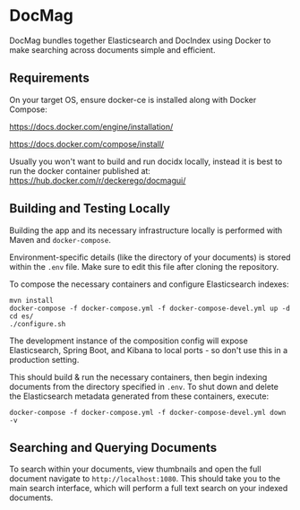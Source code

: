 # DocMag

DocMag bundles together Elasticsearch and DocIndex using Docker
to make searching across documents simple and efficient.


## Requirements

On your target OS, ensure docker-ce is installed along with Docker Compose:

https://docs.docker.com/engine/installation/

https://docs.docker.com/compose/install/

Usually you won't want to build and run docidx locally, instead it is best to 
run the docker container published at: https://hub.docker.com/r/deckerego/docmagui/ 


## Building and Testing Locally

Building the app and its necessary infrastructure locally is performed with
Maven and `docker-compose`.

Environment-specific details (like the directory of your documents) is stored
within the `.env` file. Make sure to edit this file after cloning the repository.

To compose the necessary containers and configure Elasticsearch indexes:

    mvn install
    docker-compose -f docker-compose.yml -f docker-compose-devel.yml up -d
    cd es/
    ./configure.sh

The development instance of the composition config will expose Elasticsearch,
Spring Boot, and Kibana to local ports - so don't use this in a
production setting.

This should build & run the necessary containers, then begin indexing documents
from the directory specified in `.env`. To shut down and delete the Elasticsearch
metadata generated from these containers, execute:

    docker-compose -f docker-compose.yml -f docker-compose-devel.yml down -v


## Searching and Querying Documents

To search within your documents, view thumbnails and open the full document
navigate to `http://localhost:1080`. This should take you to the main search
interface, which will perform a full text search on your indexed documents.
